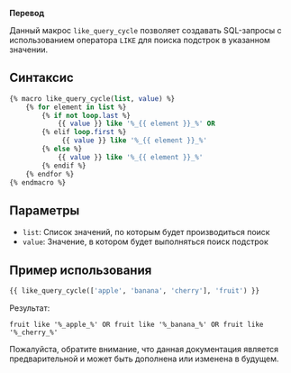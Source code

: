 
**Перевод**
 
Данный макрос `like_query_cycle` позволяет создавать SQL-запросы с использованием оператора `LIKE` для поиска подстрок в указанном значении.

## Синтаксис

```sql
{% macro like_query_cycle(list, value) %}
    {% for element in list %}
        {% if not loop.last %}
            {{ value }} like '%_{{ element }}_%' OR
        {% elif loop.first %}
             {{ value }} like '%_{{ element }}_%'
        {% else %}
            {{ value }} like '%_{{ element }}_%'
        {% endif %}
    {% endfor %}
{% endmacro %}

```

## Параметры

- `list`: Список значений, по которым будет производиться поиск
- `value`: Значение, в котором будет выполняться поиск подстрок

## Пример использования

```sql
{{ like_query_cycle(['apple', 'banana', 'cherry'], 'fruit') }}

```

Результат:

```
fruit like '%_apple_%' OR fruit like '%_banana_%' OR fruit like '%_cherry_%'

```

Пожалуйста, обратите внимание, что данная документация является предварительной и может быть дополнена или изменена в будущем.